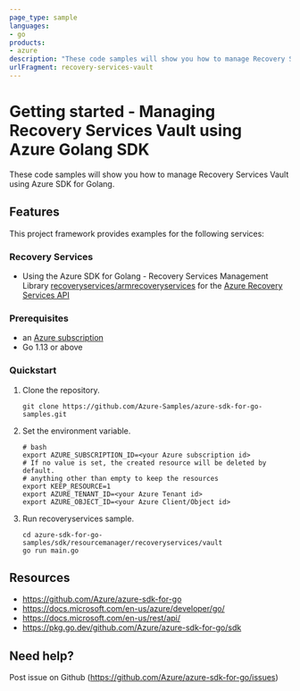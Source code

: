 ```yaml
---
page_type: sample
languages:
- go
products:
- azure
description: "These code samples will show you how to manage Recovery Services Vault using Azure SDK for Golang."
urlFragment: recovery-services-vault
---
```


# Getting started - Managing Recovery Services Vault using Azure Golang SDK

These code samples will show you how to manage Recovery Services Vault using Azure SDK for Golang.

## Features

This project framework provides examples for the following services:

### Recovery Services
* Using the Azure SDK for Golang - Recovery Services Management Library [recoveryservices/armrecoveryservices](https://pkg.go.dev/github.com/Azure/azure-sdk-for-go/sdk/resourcemanager/recoveryservices/armrecoveryservices) for the [Azure Recovery Services API](https://docs.microsoft.com/en-us/rest/api/recoveryservices/)

### Prerequisites
* an [Azure subscription](https://azure.microsoft.com)
* Go 1.13 or above

### Quickstart

1. Clone the repository.

    ```
    git clone https://github.com/Azure-Samples/azure-sdk-for-go-samples.git
    ```
2. Set the environment variable.

   ```
   # bash
   export AZURE_SUBSCRIPTION_ID=<your Azure subscription id> 
   # If no value is set, the created resource will be deleted by default.
   # anything other than empty to keep the resources
   export KEEP_RESOURCE=1 
   export AZURE_TENANT_ID=<your Azure Tenant id>          
   export AZURE_OBJECT_ID=<your Azure Client/Object id> 
   ```

3. Run recoveryservices sample.

    ```
    cd azure-sdk-for-go-samples/sdk/resourcemanager/recoveryservices/vault
    go run main.go
    ```
   
## Resources

- https://github.com/Azure/azure-sdk-for-go
- https://docs.microsoft.com/en-us/azure/developer/go/
- https://docs.microsoft.com/en-us/rest/api/
- https://pkg.go.dev/github.com/Azure/azure-sdk-for-go/sdk

## Need help?

Post issue on Github (https://github.com/Azure/azure-sdk-for-go/issues)
